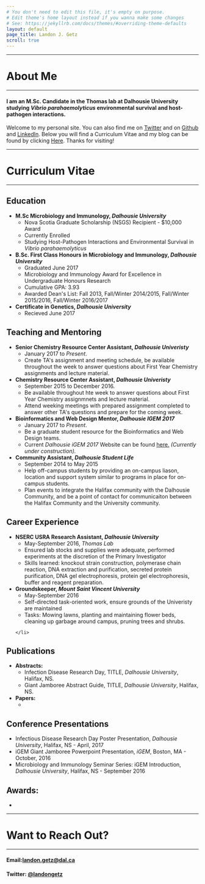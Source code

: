 ```yaml
---
# You don't need to edit this file, it's empty on purpose.
# Edit theme's home layout instead if you wanna make some changes
# See: https://jekyllrb.com/docs/themes/#overriding-theme-defaults
layout: default
page_title: Landon J. Getz
scroll: true
---
```

<hr>
<h1 id="about"><b>About Me</b></h1>
<hr>
<h4>I am an M.Sc. Candidate in the Thomas lab at Dalhousie University studying <i>Vibrio parahaemolyticus</i> environmental survival and host-pathogen interactions.</h4>
<p id="paragraph1">
Welcome to my personal site. You can also find me on <a target="_blank" href="https://twitter.com/landongetz">Twitter</a> and on <a target="_blank" href="https://github.com/landongetz">Github</a> and <a target="_blank" href="https://www.linkedin.com/in/landon-getz-19a473111/">LinkedIn</a>. Below you will find a Curriculum Vitae and my blog can be found by clicking <a href="/blog.md">Here</a>. Thanks for visiting!
</p>
<hr>
<h1 id="CV"><b>Curriculum Vitae</b></h1>
<hr>
<h2><span class="glyphicon glyphicon-apple" aria-hidden="true"></span>  Education</h2>
<ul>
<li id="list"><b>M.Sc Microbiology and Immunology, <i>Dalhousie University</i></b>
        <ul id="sublist">
            <li>Nova Scotia Graduate Scholarship (NSGS) Recipient - $10,000 Award</li>
            <li>Currently Enrolled</li>
            <li>Studying Host-Pathogen Interactions and Environmental Survival in <i>Vibrio parahaemolyticus</i></li>
        </ul>
    </li>
    <li id="list"><b>B.Sc. First Class Honours in Microbiology and Immunology, <i>Dalhousie University</i></b>
        <ul id="sublist">
            <li>Graduated June 2017</li>
            <li>Microbiology and Immunology Award for Excellence in Undergraduate Honours Research</li>
            <li>Cumulative GPA: 3.93</li>
            <li>Awarded Dean's List: Fall 2013, Fall/Winter 2014/2015, Fall/Winter 2015/2016, Fall/Winter 2016/2017</li>
        </ul>
    </li>
    <li id="list"><b>Certificate in Genetics, <i>Dalhousie University</i></b>
    <ul id="sublist">
        <li>Recieved June 2017</li>
    </ul>
    </li>
</ul>

<h2><span class="glyphicon glyphicon-apple" aria-hidden="true"></span> Teaching and Mentoring</h2>
<ul id="list">
<li id="list"><b>Senior Chemistry Resource Center Assistant, <i>Dalhousie Univeristy</i></b>
    <ul id="sublist">
    <li>January 2017 to <i>Present</i>.</li>
    <li>Create TA's assignment and meeting schedule, be available throughout the week to answer questions about First Year Chemistry assignments and lecture material.</li>
    </ul>
</li>
<li id="list"><b>Chemistry Resource Center Assistant, <i>Dalhousie Univeristy</i></b>
    <ul id="sublist">
    <li>September 2015 to December 2016.</li>
    <li>Be available throughout hte week to answer questions about First Year Chemistry assignmnets and lecture material.</li>
    <li>Attend weeking meetings with prepared assignment completed to answer other TA's questions and prepare for the coming week.</li>
    </ul>
</li>
<li id="list"><b>Bioinformatics and Web Design Mentor, <i>Dalhousie IGEM 2017</i></b>
    <ul id="sublist">
        <li>January 2017 to <i>Present</i>.</li>
        <li>Be a graduate student resource for the Bioinformatics and Web Design teams.</li>
        <li>Current <i>Dalhousie iGEM 2017</i> Website can be found <a target="_blank" href="http://2017.igem.org/Team:Dalhousie">here.</a><i> (Currently under construction).</i></li>
    </ul>
</li>
<li id="list"><b>Community Assistant, <i>Dalhousie Student Life</i></b>
    <ul id="sublist">
        <li>September 2014 to May 2015</li>
        <li>Help off-campus students by providing an on-campus liason, location and support system similar to programs in place for on-campus students.</li>
        <li>Plan events to integrate the Halifax community with the Dalhousie Community, and be a point of contact for communicaiton between the Halifax Community and the University community.</li>
    </ul>
</li>
</ul>
<h2><span class="glyphicon glyphicon-briefcase" aria-hidden="true"></span> Career Experience</h2>
<ul id="list">
    <li id="list"><b>NSERC USRA Research Assistant, <i>Dalhousie University</i></b>
        <ul id="sublist">
                <li>May-September 2016, <i>Thomas Lab</i></li>
                <li>Ensured lab stocks and supplies were adequate, performed experiments at the discretion of the Primary Investigator</li>
                <li>Skills learned: knockout strain construction, polymerase chain reaction, DNA extraction and purification, secreted protein purification, DNA gel electrophoresis, protein gel electrophoresis, buffer and reagent preparation.</li>
        </ul>
    </li>
    <li id="list"><b>Groundskeeper, <i>Mount Saint Vincent University</i></b>
        <ul id="sublist">
            <li>May-September 2016</li>
            <li>Self-directed task-oriented work, ensure grounds of the Univeristy are maintained</li>
            <li>Tasks: Mowing lawns, planting and maintaining flower beds, cleaning up garbage around campus, pruning trees and shrubs.</li>
        </ul>
    
    </li>
</ul>
<h2><span class="glyphicon glyphicon-book"></span>  Publications</h2>
<ul id="list">
        <li id="list"><b>Abstracts: </b>
            <ul id="sublist">
                <li>Infection Disease Research Day, TITLE, <i>Dalhousie University</i>, Halifax, NS.</li>
                 <li>Giant Jamboree Abstract Guide, TITLE, <i>Dalhousie University</i>, Halifax, NS.</li>
            </ul>
        </li>
        <li id="list"><b>Papers: </b>
            <ul id="sublist">
                <li></li>
            </ul>
        </li>
    </ul>

<h2><span class="glyphicon glyphicon-blackboard" aria-hidden="true"></span>  Conference Presentations</h2>
 <ul id="list">
        <li>Infectious Disease Research Day Poster Presentation, <i>Dalhousie University</i>, Halifax, NS - April, 2017</li>
        <li>iGEM Giant Jamboree Powerpoint Presentation, <i>iGEM</i>, Boston, MA - October, 2016</li>
        <li>Microbiology and Immunology Seminar Series: iGEM Introduction, <i>Dalhousie University</i>, Halifax, NS - September 2016</li>
 </ul>
 
<h2><span class="glyphicon glyphicon-tower" aria-hidden="true"></span>  Awards:</h2>
 <ul id="list">
    <li></li>
 </ul>
<hr>
<h1 id="contact"><b>Want to Reach Out?</b></h1>
<hr>
<h4 id="contactbuttons"><span id="icon" class="glyphicon glyphicon-envelope"></span>  Email:<a href="mailto:landon.getz@dal.ca">landon.getz@dal.ca</a></h4>
<h4 id="contactbuttons"><i id="icon" class="fa fa-twitter-square fa-1x" aria-hidden="true"></i>  Twitter: <a target="_blank" href="http://twitter.com/landongetz">@landongetz</a></h4>
<h4 id="contactbuttons"></h4>

